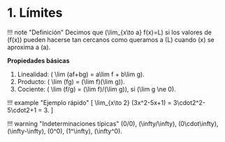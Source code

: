 
# 1. Límites

!!! note "Definición"
    Decimos que \(\lim_{x\to a} f(x)=L\) si los valores de \(f(x)\) pueden hacerse tan cercanos como queramos a \(L\) cuando \(x\) se aproxima a \(a\).

**Propiedades básicas**

1. Linealidad: \( \lim (af+bg) = a\lim f + b\lim g\).
2. Producto: \( \lim (fg) = (\lim f)(\lim g)\).
3. Cociente: \( \lim (f/g) = (\lim f)/(\lim g)\), si \(\lim g \ne 0\).

!!! example "Ejemplo rápido"
    \[
    \lim_{x\to 2} (3x^2-5x+1) = 3\cdot2^2-5\cdot2+1 = 3.
    \]

!!! warning "Indeterminaciones típicas"
    \(0/0\), \(\infty/\infty\), \(0\cdot\infty\), \(\infty-\infty\), \(0^0\), \(1^\infty\), \(\infty^0\).
